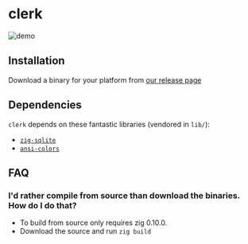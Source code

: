 # clerk

![demo](https://user-images.githubusercontent.com/2567177/201475799-151307c1-b41a-4d77-918e-cace181263cd.gif)

## Installation

Download a binary for your platform from [our release page](https://github.com/malcolmstill/clerk/releases)

## Dependencies

`clerk` depends on these fantastic libraries (vendored in `lib/`):
- [`zig-sqlite`](https://github.com/vrischmann/zig-sqlite)
- [`ansi-colors`](https://github.com/ziglibs/ansi-term)

## FAQ

### I'd rather compile from source than download the binaries. How do I do that?

- To build from source only requires zig 0.10.0.
- Download the source and run `zig build`
